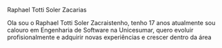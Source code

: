 Raphael Totti Soler Zacarias


Ola sou o Raphael Totti Soler Zacraistenho, tenho 17 anos atualmente sou calouro em Engenharia de Software na Unicesumar, quero evoluir profisionalmente e adquirir novas experiências e crescer dentro da área

